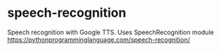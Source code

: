 # speech-recognition

Speech recognition with Google TTS. Uses SpeechRecognition module
https://pythonprogramminglanguage.com/speech-recognition/
